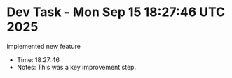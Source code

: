 # Dev Task - Mon Sep 15 18:27:46 UTC 2025
Implemented new feature
- Time: 18:27:46
- Notes: This was a key improvement step.
